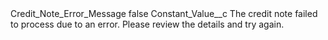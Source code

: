 <?xml version="1.0" encoding="UTF-8"?>
<CustomMetadata xmlns="http://soap.sforce.com/2006/04/metadata" xmlns:xsi="http://www.w3.org/2001/XMLSchema-instance" xmlns:xsd="http://www.w3.org/2001/XMLSchema">
    <label>Credit_Note_Error_Message</label>
    <protected>false</protected>
    <values>
        <field>Constant_Value__c</field>
        <value xsi:type="xsd:string">The credit note failed to process due to an error. Please review the details and try again.</value>
    </values>
</CustomMetadata>
